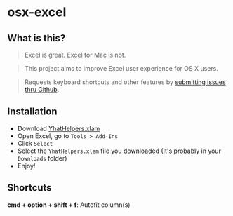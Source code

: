 # osx-excel

## What is this?

> Excel is great. Excel for Mac is not. 

> This project aims to improve Excel user experience for OS X users.

> Requests keyboard shortcuts and other features by [submitting issues thru Github](https://github.com/yhat/osx-excel/issues).


## Installation
- Download [YhatHelpers.xlam](https://github.com/yhat/osx-excel/raw/master/YhatHelpers.xlam)
- Open Excel, go to `Tools > Add-Ins`
- Click `Select`
- Select the `YhatHelpers.xlam` file you downloaded (It's probably in your `Downloads` folder)
- Enjoy!

## Shortcuts
__cmd + option + shift + f__: Autofit column(s)
